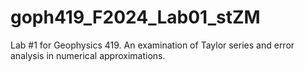 # goph419_F2024_Lab01_stZM
Lab #1 for Geophysics 419. An examination of Taylor series and error analysis in numerical approximations.

